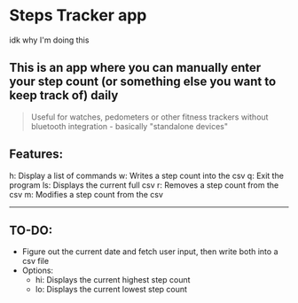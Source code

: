 # Steps Tracker app
idk why I'm doing this

## This is an app where you can manually enter your step count (or something else you want to keep track of) daily
> Useful for watches, pedometers or other fitness trackers without bluetooth integration - basically "standalone devices"

## Features:

h:  Display a list of commands
w:  Writes a step count into the csv
q:  Exit the program
ls: Displays the current full csv
r: Removes a step count from the csv
m: Modifies a step count from the csv

---

## TO-DO:
- Figure out the current date and fetch user input, then write both into a csv file
- Options:
    - hi: Displays the current highest step count
    - lo: Displays the current lowest step count